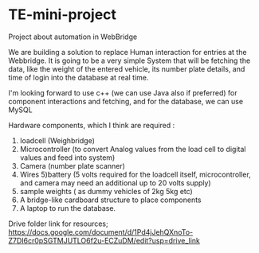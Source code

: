 # TE-mini-project
Project about automation in WebBridge

We are building a solution to replace Human interaction for entries at the Webbridge. It is going to be a very simple System that will be fetching the data, like the weight of the entered vehicle, its number plate details, and time of login into the database at real time. 

I'm looking forward to use c++ (we can use Java also if preferred) for component interactions and fetching, and for the database, we can use MySQL 

Hardware components, which I think are required :
1) loadcell (Weighbridge)
2) Microcontroller (to convert Analog values from the load cell to digital values and feed into system)
3) Camera  (number plate scanner) 
4) Wires 
5)battery (5 volts required for the loadcell itself, microcontroller, and camera may need an additional up to 20 volts supply) 
6) sample weights ( as dummy vehicles of 2kg 5kg etc)
7) A bridge-like cardboard structure to place components 
8) A laptop to run the database.

Drive folder link for resources;
https://docs.google.com/document/d/1Pd4jJehQXnoTo-Z7DI6cr0pSGTMJUTLO6f2u-ECZuDM/edit?usp=drive_link
